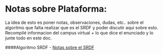 Notas sobre Plataforma:
=====================

La idea de esto es poner notas, observaciones, dudas, etc.. sobre el algoritmo que falta realizar que es el SRDF y poder discutir aqui sobre esto.
Recompilé informacion del campus virtual + lo que dice el enunciado y lo junte todo en este doc. 

####Algoritmo SRDF - [Notas sobre el SRDF](https://docs.google.com/document/d/1YFJvOkRg_MAA-3Br-xlfhQoyLsBgg7zOHYtSaYFwIHs/edit?usp=sharing)